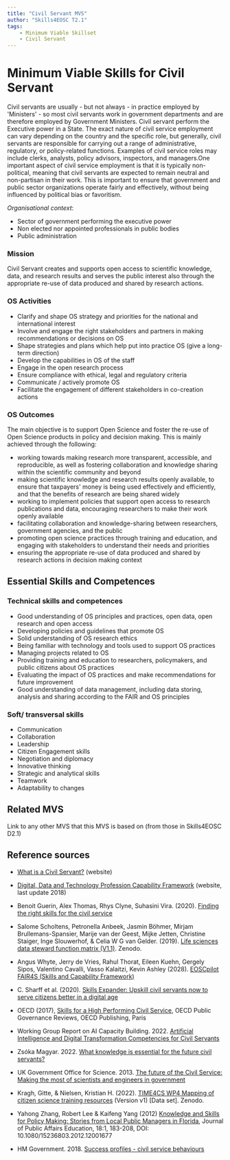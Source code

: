 ```yaml
---
title: "Civil Servant MVS"
author: "Skills4EOSC T2.1"
tags: 
    - Minimum Viable Skillset
    - Civil Servant
---
```


# Minimum Viable Skills for **Civil Servant**

Civil servants  are usually - but not always - in practice employed by 'Ministers' - so most civil servants work in government departments and are therefore employed by Government Ministers. Civil servant perform the Executive power in a State. The exact nature of civil service employment can vary depending on the country and the specific role, but generally, civil servants are responsible for carrying out a range of administrative, regulatory, or policy-related functions. Examples of civil service roles may include clerks, analysts, policy advisors, inspectors, and managers.One important aspect of civil service employment is that it is typically non-political, meaning that civil servants are expected to remain neutral and non-partisan in their work. This is important to ensure that government and public sector organizations operate fairly and effectively, without being influenced by political bias or favoritism.

*Organisational context*:

- Sector of government performing the executive power 
- Non elected nor appointed professionals in public bodies
- Public administration


### Mission

Civil Servant creates and supports open access to scientific knowledge, data, and research results and serves the public interest also through the appropriate re-use of data produced and shared by research actions.


### OS Activities 

- Clarify and shape OS strategy and priorities for the national and international interest 
- Involve and engage the right stakeholders and partners in making recommendations or decisions on OS 
- Shape strategies and plans which help put into practice OS (give a long-term direction)  
- Develop the capabilities in OS of the staff
- Engage in the open research process 
- Ensure compliance with ethical, legal and regulatory criteria 
- Communicate / actively promote OS 
- Facilitate the engagement of different stakeholders in co-creation actions

### OS Outcomes
The main objective is to support Open Science and foster the re-use of Open Science products in policy and decision making. 
This is mainly achieved through the following:

- working towards making research more transparent, accessible, and reproducible, as well as fostering collaboration and knowledge sharing within the scientific community and beyond
- making scientific knowledge and research results openly available, to ensure that taxpayers' money is being used effectively and efficiently, and that the benefits of research are being shared widely
- working to implement policies that support open access to research publications and data, encouraging researchers to make their work openly available 
- facilitating collaboration and knowledge-sharing between researchers, government agencies, and the public
- promoting open science practices through training and education, and engaging with stakeholders to understand their needs and priorities
- ensuring the appropriate re-use of data produced and shared by research actions in decision making context


## Essential Skills and Competences

### Technical skills and competences

- Good understanding of OS principles and practices, open data, open research and open access
- Developing policies and guidelines that promote OS
- Solid understanding of OS research ethics
- Being familiar with technology and tools used to support OS practices
- Managing projects related to OS
- Providing training and education to researchers, policymakers, and public citizens about OS practices 
- Evaluating the impact of OS practices and make recommendations for  future improvement
- Good understanding of data management, including data storing, analysis and sharing according to the FAIR and OS principles
 
### Soft/ transversal skills

- Communication
- Collaboration
- Leadership
- Citizen Engagement skills
- Negotiation and diplomacy
- Innovative thinking
- Strategic and analytical skills
- Teamwork
- Adaptability to changes

## Related MVS
Link to any other MVS that this MVS is based on (from those in Skills4EOSC D2.1)

## Reference sources

+ [What is a Civil Servant?](https://www.civilservant.org.uk/information-definitions.html) (website)

+ [Digital, Data and Technology Profession Capability Framework](https://www.gov.uk/government/publications/civil-service-competency-framework) (website, last update 2018)

+ Benoit Guerin, Alex Thomas, Rhys Clyne, Suhasini Vira. (2020). [Finding the right skills for the civil service](https://www.instituteforgovernment.org.uk/sites/default/files/publications/civil-service-skills.pdf)

+ Salome Scholtens, Petronella Anbeek, Jasmin Böhmer, Mirjam Brullemans-Spansier, Marije van der Geest, Mijke Jetten, Christine Staiger, Inge Slouwerhof, & Celia W G van Gelder. (2019). [Life sciences data steward function matrix (V1.1)](https://doi.org/10.5281/zenodo.2561723). Zenodo. 

+ Angus Whyte, Jerry de Vries, Rahul Thorat, Eileen Kuehn, Gergely Sipos, Valentino Cavalli, Vasso Kalaitzi, Kevin Ashley (2028). [EOSCpilot FAIR4S (Skills and Capability Framework)](https://eoscpilot.eu/sites/default/files/eoscpilot-d7.3.pdf)

+ C. Sharff et al. (2020). [Skills Expander: Upskill civil servants now to serve citizens better in a digital age](https://www.pwc.lu/en/upskilling/docs/pwc-skills-expander-civil-servants.pdf)

+ OECD (2017), [Skills for a High Performing Civil Service](https://doi.org/10.1787/9789264280724-en), OECD Public Governance Reviews, OECD Publishing, Paris
         
+ Working Group Report on AI Capacity Building. 2022. [Artificial Intelligence and Digital Transformation Competencies for Civil Servants](https://www.broadbandcommission.org/wp-content/uploads/2022/09/Artificial-Intelligence-and-Digital-Transformation-Competencies-for-Civil-Servants.pdf)

+ Zsóka Magyar. 2022. [What knowledge is essential for the future civil servants?](http://real.mtak.hu/147567/1/2732-2688-article-p79.pdf)

+ UK Government Office for Science. 2013. [The future of the Civil Service: Making the most of scientists and engineers in government](https://assets.publishing.service.gov.uk/government/uploads/system/uploads/attachment_data/file/283200/13-594-review-science-engineering-in-civil-service.pdf)

+ Kragh, Gitte, & Nielsen, Kristian H. (2022). [TIME4CS WP4 Mapping of citizen science training resources](https://doi.org/10.5281/zenodo.6840274) (Version v1) [Data set]. Zenodo. 

+ Yahong Zhang, Robert Lee & Kaifeng Yang (2012) [Knowledge and Skills for Policy Making: Stories from Local Public Managers in Florida](https://doi.org/10.1080/15236803.2012.12001677), Journal of Public Affairs Education, 18:1, 183-208, DOI: 10.1080/15236803.2012.12001677

+ HM Government. 2018. [Success profiles - civil service behaviours](https://assets.publishing.service.gov.uk/government/uploads/system/uploads/attachment_data/file/717275/CS_Behaviours_2018.pdf)